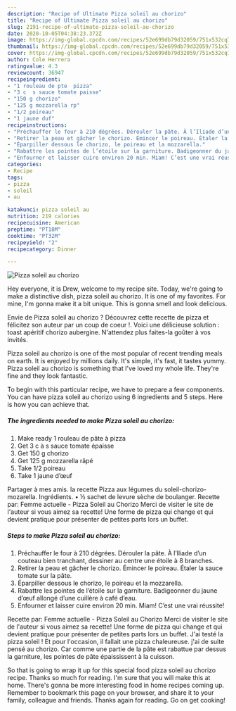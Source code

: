```yaml
---
description: "Recipe of Ultimate Pizza soleil au chorizo"
title: "Recipe of Ultimate Pizza soleil au chorizo"
slug: 2191-recipe-of-ultimate-pizza-soleil-au-chorizo
date: 2020-10-05T04:38:23.372Z
image: https://img-global.cpcdn.com/recipes/52e699db79d32059/751x532cq70/pizza-soleil-au-chorizo-photo-principale-de-la-recette.jpg
thumbnail: https://img-global.cpcdn.com/recipes/52e699db79d32059/751x532cq70/pizza-soleil-au-chorizo-photo-principale-de-la-recette.jpg
cover: https://img-global.cpcdn.com/recipes/52e699db79d32059/751x532cq70/pizza-soleil-au-chorizo-photo-principale-de-la-recette.jpg
author: Cole Herrera
ratingvalue: 4.3
reviewcount: 36947
recipeingredient:
- "1 rouleau de pte  pizza"
- "3 c  s sauce tomate paisse"
- "150 g chorizo"
- "125 g mozzarella rp"
- "1/2 poireau"
- "1 jaune duf"
recipeinstructions:
- "Préchauffer le four à 210 dégrées. Dérouler la pâte. À l’Iliade d’un couteau bien tranchant, dessiner au centre une étoile à 8 branches."
- "Retirer la peau et gâcher le chorizo. Émincer le poireau. Étaler la sauce tomate sur la pâte."
- "Éparpiller dessous le chorizo, le poireau et la mozzarella."
- "Rabattre les pointes de l’étoile sur la garniture. Badigeonner du jaune d’œuf allongé d’une cuillère à café d’eau."
- "Enfourner et laisser cuire environ 20 min. Miam! C’est une vrai réussite!"
categories:
- Recipe
tags:
- pizza
- soleil
- au

katakunci: pizza soleil au 
nutrition: 219 calories
recipecuisine: American
preptime: "PT18M"
cooktime: "PT32M"
recipeyield: "2"
recipecategory: Dinner

---
```



![Pizza soleil au chorizo](https://img-global.cpcdn.com/recipes/52e699db79d32059/751x532cq70/pizza-soleil-au-chorizo-photo-principale-de-la-recette.jpg)

Hey everyone, it is Drew, welcome to my recipe site. Today, we're going to make a distinctive dish, pizza soleil au chorizo. It is one of my favorites. For mine, I'm gonna make it a bit unique. This is gonna smell and look delicious.

Envie de Pizza soleil au chorizo ? Découvrez cette recette de pizza et félicitez son auteur par un coup de coeur !. Voici une délicieuse solution : toast apéritif chorizo aubergine. N&#39;attendez plus faites-la goûter à vos invités.

Pizza soleil au chorizo is one of the most popular of recent trending meals on earth. It is enjoyed by millions daily. It's simple, it's fast, it tastes yummy. Pizza soleil au chorizo is something that I've loved my whole life. They're fine and they look fantastic.


To begin with this particular recipe, we have to prepare a few components. You can have pizza soleil au chorizo using 6 ingredients and 5 steps. Here is how you can achieve that.

<!--inarticleads1-->

##### The ingredients needed to make Pizza soleil au chorizo:

1. Make ready 1 rouleau de pâte à pizza
1. Get 3 c à s sauce tomate épaisse
1. Get 150 g chorizo
1. Get 125 g mozzarella râpé
1. Take 1/2 poireau
1. Take 1 jaune d’œuf


Partager à mes amis. la recette Pizza aux légumes du soleil-chorizo-mozarella. Ingrédients. • ½ sachet de levure sèche de boulanger. Recette par: Femme actuelle - Pizza Soleil au Chorizo Merci de visiter le site de l&#39;auteur si vous aimez sa recette! Une forme de pizza qui change et qui devient pratique pour présenter de petites parts lors un buffet. 

<!--inarticleads2-->

##### Steps to make Pizza soleil au chorizo:

1. Préchauffer le four à 210 dégrées. Dérouler la pâte. À l’Iliade d’un couteau bien tranchant, dessiner au centre une étoile à 8 branches.
1. Retirer la peau et gâcher le chorizo. Émincer le poireau. Étaler la sauce tomate sur la pâte.
1. Éparpiller dessous le chorizo, le poireau et la mozzarella.
1. Rabattre les pointes de l’étoile sur la garniture. Badigeonner du jaune d’œuf allongé d’une cuillère à café d’eau.
1. Enfourner et laisser cuire environ 20 min. Miam! C’est une vrai réussite!


Recette par: Femme actuelle - Pizza Soleil au Chorizo Merci de visiter le site de l&#39;auteur si vous aimez sa recette! Une forme de pizza qui change et qui devient pratique pour présenter de petites parts lors un buffet. J&#39;ai testé la pizza soleil ! Et pour l&#39;occasion, il fallait une pizza chaleureuse. j&#39;ai de suite pensé au chorizo. Car comme une partie de la pâte est rabattue par dessus la garniture, les pointes de pâte épaississent à la cuisson. 

So that is going to wrap it up for this special food pizza soleil au chorizo recipe. Thanks so much for reading. I'm sure that you will make this at home. There's gonna be more interesting food in home recipes coming up. Remember to bookmark this page on your browser, and share it to your family, colleague and friends. Thanks again for reading. Go on get cooking!
